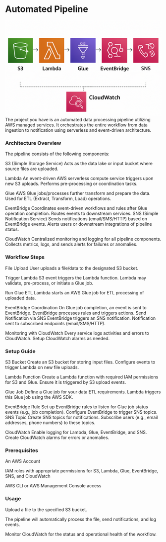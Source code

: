 # Automated Pipeline
![Project architecture](/awsproj.png)
The project you have is an automated data processing pipeline utilizing AWS managed services. It orchestrates the entire workflow from data ingestion to notification using serverless and event-driven architecture.

### Architecture Overview

The pipeline consists of the following components:

S3 (Simple Storage Service)
Acts as the data lake or input bucket where source files are uploaded.

Lambda
An event-driven AWS serverless compute service triggers upon new S3 uploads.
Performs pre-processing or coordination tasks.

Glue
AWS Glue jobs/processes further transform and prepare the data.
Used for ETL (Extract, Transform, Load) operations.

EventBridge
Coordinates event-driven workflows and rules after Glue operation completion.
Routes events to downstream services.
SNS (Simple Notification Service)
Sends notifications (email/SMS/HTTP) based on EventBridge events.
Alerts users or downstream integrations of pipeline status.

CloudWatch
Centralized monitoring and logging for all pipeline components.
Collects metrics, logs, and sends alerts for failures or anomalies.

### Workflow Steps

File Upload
User uploads a file/data to the designated S3 bucket.

Trigger Lambda
S3 event triggers the Lambda function.
Lambda may validate, pre-process, or initiate a Glue job.

Run Glue ETL
Lambda starts an AWS Glue job for ETL processing of uploaded data.

EventBridge Coordination
On Glue job completion, an event is sent to EventBridge.
EventBridge processes rules and triggers actions.
Send Notification via SNS
EventBridge triggers an SNS notification.
Notification sent to subscribed endpoints (email/SMS/HTTP).

Monitoring with CloudWatch
Every service logs activities and errors to CloudWatch.
Setup CloudWatch alarms as needed.

### Setup Guide
S3 Bucket
Create an S3 bucket for storing input files.
Configure events to trigger Lambda on new file uploads.

Lambda Function
Create a Lambda function with required IAM permissions for S3 and Glue.
Ensure it is triggered by S3 upload events.

Glue Job
Define a Glue job for your data ETL requirements.
Lambda triggers this Glue job using the AWS SDK.

EventBridge Rule
Set up EventBridge rules to listen for Glue job status events (e.g., job completion).
Configure EventBridge to trigger SNS topics.
SNS Topic
Create SNS topics for notifications.
Subscribe users (e.g., email addresses, phone numbers) to these topics.

CloudWatch
Enable logging for Lambda, Glue, EventBridge, and SNS.
Create CloudWatch alarms for errors or anomalies.

### Prerequisites
An AWS Account

IAM roles with appropriate permissions for S3, Lambda, Glue, EventBridge, SNS, and CloudWatch

AWS CLI or AWS Management Console access

### Usage
Upload a file to the specified S3 bucket.

The pipeline will automatically process the file, send notifications, and log events.

Monitor CloudWatch for the status and operational health of the workflow.
